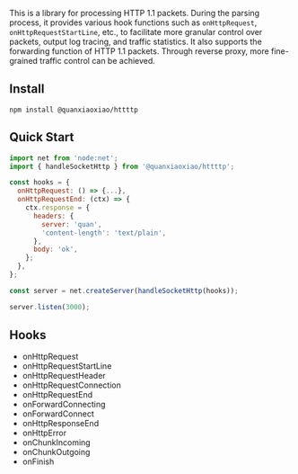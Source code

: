This is a library for processing HTTP 1.1 packets. During the parsing process, it provides various hook functions such as `onHttpRequest`, `onHttpRequestStartLine`, etc., to facilitate more granular control over packets, output log tracing, and traffic statistics. It also supports the forwarding function of HTTP 1.1 packets. Through reverse proxy, more fine-grained traffic control can be achieved.

## Install

```shell
npm install @quanxiaoxiao/httttp
```

## Quick Start

```javascript
import net from 'node:net';
import { handleSocketHttp } from '@quanxiaoxiao/httttp';

const hooks = {
  onHttpRequest: () => {...},
  onHttpRequestEnd: (ctx) => {
    ctx.response = {
      headers: {
        server: 'quan',
        'content-length': 'text/plain',
      },
      body: 'ok',
    };
  },
};

const server = net.createServer(handleSocketHttp(hooks));

server.listen(3000);
```

## Hooks

- onHttpRequest
- onHttpRequestStartLine
- onHttpRequestHeader
- onHttpRequestConnection
- onHttpRequestEnd
- onForwardConnecting
- onForwardConnect
- onHttpResponseEnd
- onHttpError
- onChunkIncoming
- onChunkOutgoing
- onFinish
